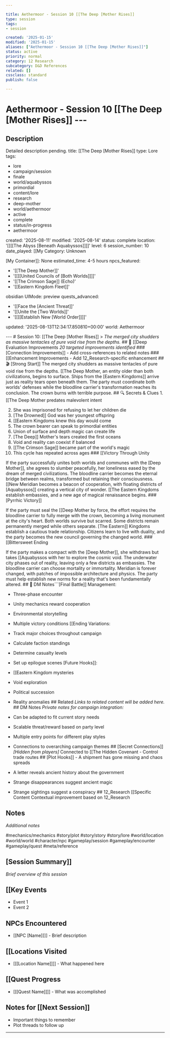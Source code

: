 ```yaml
---

title: Aethermoor - Session 10 [[The Deep [Mother Rises]]
type: session
tags:
- session

created: '2025-01-15'
modified: '2025-01-15'
aliases: ["Aethermoor - Session 10 [[The Deep [Mother Rises]]"]
status: active
priority: normal
category: 12 Research
subcategory: D&D References
related: []
cssclass: standard
publish: false

---
```


 # Aethermoor - Session 10 [[The Deep [Mother Rises]] ---

## Description

Detailed description pending.
title: [[The Deep [Mother Rises]]
type: Lore
tags:
- lore
- campaign/session
- finale
- world/aquabyssos
- primordial
- content/lore
- research
- deep-mother
- world/aethermoor
- active
- complete
- status/in-progress
- aethermoor

created: '2025-08-11'
modified: '2025-08-14'
status: complete
location: '[[[[The Abyss [Beneath Aquabyssos]]]]'
level: 6
session_number: 10
date_played: [[My Category: Unknown

[My Container]]: None
estimated_time: 4-5 hours
npcs_featured:
- '[[The Deep Mother]]'
- '[[[[United Councils of [Both Worlds]]]]'
- '[[The Crimson Sage]] (Echo)'
- '[[Eastern Kingdom Fleet]]'

obsidian UIMode: preview
quests_advanced:
- '[[Face the [Ancient Threat]]'
- '[[Unite the [Two Worlds]]'
- '[[[[Establish New [World Order]]]]'

updated: '2025-08-13T12:34:17.850810+00:00'
world: Aethermoor

--- # Session 10: [[The Deep [Mother Rises]] > *The merged city shudders as massive tentacles of pure void rise from the depths.* ## 🔧 [[Deep Evaluation Improvements *20 targeted improvements identified* ### [Connection Improvements]] - Add cross-references to related notes ### [[Enhancement Improvements - Add 12_Research-specific enhancement ## 🎬 [Strong Start]] The merged city shudders as massive tentacles of pure void rise from the depths. [[The Deep Mother, an entity older than both civilizations, begins to surface. Ships from the [Eastern Kingdoms]] arrive just as reality tears open beneath them. The party must coordinate both worlds' defenses while the bloodline carrier's transformation reaches its conclusion. The crown burns with terrible purpose. ## 🔍 Secrets & Clues 1. [[The Deep Mother predates malevolent intent

2. She was imprisoned for refusing to let her children die
3. [The Drowned]] God was her youngest offspring
4. [[Eastern Kingdoms knew this day would come
5. The crown bearer can speak to primordial entities
6. Union of surface and depth magic can create life
7. [The Deep]] Mother's tears created the first oceans
8. Void and reality can coexist if balanced
9. [[The Crimson Sage]] became part of the world's magic
10. This cycle has repeated across ages ### [[Victory Through Unity

If the party successfully unites both worlds and communes with the [Deep Mother]], she agrees to slumber peacefully, her loneliness eased by the dream of merged civilizations. The bloodline carrier becomes the eternal bridge between realms, transformed but retaining their consciousness. [[New Meridian becomes a beacon of cooperation, with floating districts of [Aquabyssos]] creating a vertical city of wonder. [[The Eastern Kingdoms establish embassies, and a new age of magical renaissance begins. ### [Pyrrhic Victory]]

If the party must seal the [[Deep Mother by force, the effort requires the bloodline carrier to fully merge with the crown, becoming a living monument at the city's heart. Both worlds survive but scarred. Some districts remain permanently merged while others separate. [The Eastern]] Kingdoms establish a cautious trade relationship. Citizens learn to live with duality, and the party becomes the new council governing the changed world. ### [[Bittersweet Ending

If the party makes a compact with the [Deep Mother]], she withdraws but takes [[Aquabyssos with her to explore the cosmic void. The underwater city phases out of reality, leaving only a few districts as embassies. The bloodline carrier can choose mortality or immortality. Meridian is forever changed, with patches of impossible architecture and physics. The party must help establish new norms for a reality that's been fundamentally altered. ## 📝 DM Notes```[Final Battle]] Management:

- Three-phase encounter
- Unity mechanics reward cooperation
- Environmental storytelling
- Multiple victory conditions [[Ending Variations:
- Track major choices throughout campaign
- Calculate faction standings
- Determine casualty levels
- Set up epilogue scenes [Future Hooks]]:
- [[Eastern Kingdom mysteries
- Void exploration
- Political succession
- Reality anomalies ## Related *Links to related content will be added here.* ## DM Notes *Private notes for campaign integration:*

- Can be adapted to fit current story needs
- Scalable threat/reward based on party level
- Multiple entry points for different play styles
- Connections to overarching campaign themes ## [Secret Connections]] *[Hidden from players]* Connected to [[The Hidden Covenant - Control trade routes ## [Plot Hooks]] - A shipment has gone missing and chaos spreads

- A letter reveals ancient history about the government
- Strange disappearances suggest ancient magic
- Strange sightings suggest a conspiracy ## 12_Research [[Specific Content Contextual improvement based on 12_Research

## Notes

*Additional notes*

#mechanics/mechanics
#story/plot
#story/story
#story/lore
#world/location
#world/world
#character/npc
#gameplay/session
#gameplay/encounter
#gameplay/quest
#meta/reference
## [Session Summary]]
*Brief overview of this session*

## [[Key Events
- Event 1
- Event 2

## NPCs Encountered
- [[NPC [Name]]]] - Brief description

## [[Locations Visited
- [[[Location Name]]]] - What happened here

## [[Quest Progress
- [[[Quest Name]]]] - What was accomplished

## Notes for [[Next Session]]
- Important things to remember
- Plot threads to follow up

---
